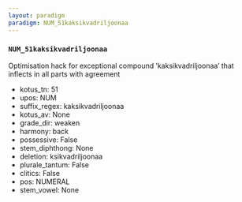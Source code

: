 ```yaml
---
layout: paradigm
paradigm: NUM_51kaksikvadriljoonaa
---
```

### ` NUM_51kaksikvadriljoonaa `

Optimisation hack for exceptional compound ’kaksikvadriljoonaa’ that inflects in all parts with agreement
* kotus_tn: 51
* upos: NUM
* suffix_regex: kaksikvadriljoonaa
* kotus_av: None
* grade_dir: weaken
* harmony: back
* possessive: False
* stem_diphthong: None
* deletion: ksikvadriljoonaa
* plurale_tantum: False
* clitics: False
* pos: NUMERAL
* stem_vowel: None
